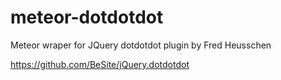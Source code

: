 meteor-dotdotdot
================

Meteor wraper for JQuery dotdotdot plugin by Fred Heusschen

https://github.com/BeSite/jQuery.dotdotdot